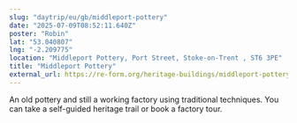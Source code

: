 ```yaml
---
slug: "daytrip/eu/gb/middleport-pottery"
date: "2025-07-09T08:52:11.640Z"
poster: "Robin"
lat: "53.040807"
lng: "-2.209775"
location: "Middleport Pottery, Port Street, Stoke-on-Trent , ST6 3PE"
title: "Middleport Pottery"
external_url: https://re-form.org/heritage-buildings/middleport-pottery/
---
```

An old pottery and still a working factory using traditional techniques. You can take a self-guided heritage trail or book a factory tour.